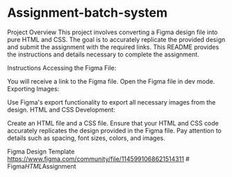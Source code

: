 # Assignment-batch-system
Project Overview
This project involves converting a Figma design file into pure HTML and CSS. The goal is to accurately replicate the provided design and submit the assignment with the required links. This README provides the instructions and details necessary to complete the assignment.

Instructions
Accessing the Figma File:

You will receive a link to the Figma file.
Open the Figma file in dev mode.
Exporting Images:

Use Figma's export functionality to export all necessary images from the design.
HTML and CSS Development:

Create an HTML file and a CSS file.
Ensure that your HTML and CSS code accurately replicates the design provided in the Figma file.
Pay attention to details such as spacing, font sizes, colors, and images.

Figma Design Template
https://www.figma.com/community/file/1145991068621514311
#   F i g m a _ H T M L _ A s s i g n m e n t  
 